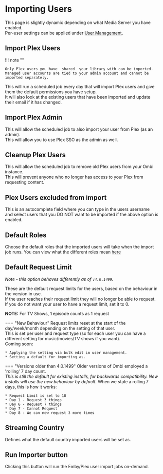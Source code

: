# Importing Users

This page is slightly dynamic depending on what Media Server you have enabled.  
Per-user settings can be applied under [User Management](../guides/usermanagement).  

## Import Plex Users

!!! note ""

    Only Plex users you have _shared_ your library with can be imported. Managed user accounts are tied to your admin account and cannot be imported separately.

This will run a scheduled job every day that will import Plex users and give them the default permissions you have setup.  
It will also look at the existing users that have been imported and update their email if it has changed.

## Import Plex Admin

This will allow the scheduled job to also import your user from Plex (as an admin).  
This will allow you to use Plex SSO as the admin as well.

## Cleanup Plex Users

This will allow the scheduled job to remove old Plex users from your Ombi instance.  
This will prevent anyone who no longer has access to your Plex from requesting content.  

## Plex Users excluded from import

This is an autocomplete field where you can type in the users username and select users that you DO NOT want to be imported if the above option is enabled.

## Default Roles

Choose the default roles that the imported users will take when the import job runs.
You can view what the different roles mean [here](../info/user-roles)

## Default Request Limit

_Note - this option behaves differently as of `v4.0.1499`._  

These are the default request limits for the users, based on the behaviour in the version in use.  
If the user reaches their request limit they will no longer be able to request. If you do not want your user to have a request limit, set it to 0.

**NOTE:** For TV Shows, 1 episode counts as 1 request

=== "New Behaviour"
    Request limits reset at the start of the day/week/month depending on the setting of that user.  
    This is set per user and request type (so for each user you can have a different setting for music/movies/TV shows if you want).  
    Coming soon:

    * Applying the setting via bulk edit in user management.
    * Setting a default for importing as.

=== "Versions older than 4.0.1499"
    Older versions of Ombi employed a 'rolling' 7 day count.  
    _This is still the default for existing installs, for backwards compatibility. New installs will use the new behaviour by default._
    When we state a rolling 7 days, this is how it works:

    * Request Limit is set to 10
    * Day 1 - Request 3 things
    * Day 6 - Request 7 things
    * Day 7 - Cannot Request
    * Day 8 - We can now request 3 more times

## Streaming Country

Defines what the default country imported users will be set as.  

## Run Importer button

Clicking this button will run the Emby/Plex user import jobs on-demand.

